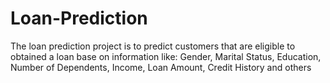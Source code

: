 # Loan-Prediction
The loan prediction project is to predict customers that are eligible to obtained a loan base on information like:
Gender, Marital Status, Education, Number of Dependents, Income, Loan Amount, Credit History and others
